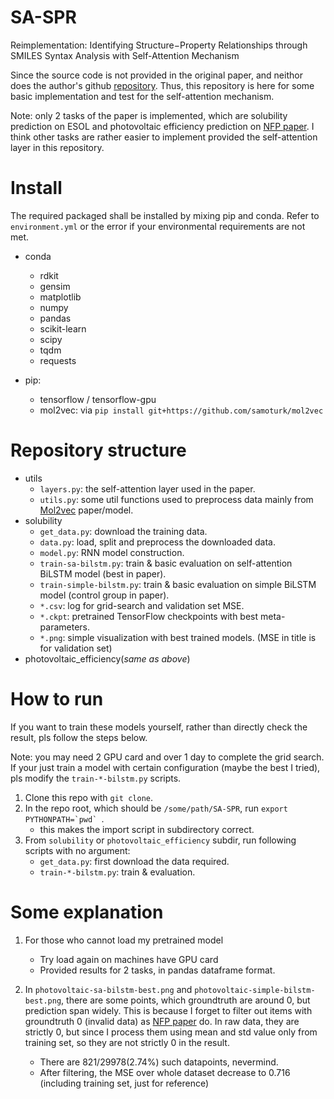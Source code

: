 # SA-SPR
Reimplementation: Identifying Structure−Property Relationships through SMILES Syntax Analysis with Self-Attention Mechanism

Since the source code is not provided in the original paper, and neithor does the author's github [repository](https://github.com/SYSU-RCDD/SA-SPR). Thus, this repository is here for some basic implementation and test for the self-attention mechanism.

Note: only 2 tasks of the paper is implemented, which are solubility prediction on ESOL and photovoltaic efficiency prediction on [NFP paper](https://github.com/HIPS/neural-fingerprint). I think other tasks are rather easier to implement provided the self-attention layer in this repository.


# Install
The required packaged shall be installed by mixing pip and conda. Refer to `environment.yml` or the error if your environmental requirements are not met.
- conda
    - rdkit
    - gensim
    - matplotlib
    - numpy
    - pandas
    - scikit-learn
    - scipy
    - tqdm
    - requests
    
- pip: 
    - tensorflow / tensorflow-gpu
    - mol2vec: via `pip install git+https://github.com/samoturk/mol2vec`

# Repository structure
- utils
    - `layers.py`: the self-attention layer used in the paper.
    - `utils.py`: some util functions used to preprocess data mainly from [Mol2vec](https://github.com/samoturk/mol2vec) paper/model.
- solubility
    - `get_data.py`: download the training data.
    - `data.py`: load, split and preprocess the downloaded data.
    - `model.py`: RNN model construction.
    - `train-sa-bilstm.py`: train & basic evaluation on self-attention BiLSTM model (best in paper).
    - `train-simple-bilstm.py`: train & basic evaluation on simple BiLSTM model (control group in paper).
    - `*.csv`: log for grid-search and validation set MSE.
    - `*.ckpt`: pretrained TensorFlow checkpoints with best meta-parameters.
    - `*.png`: simple visualization with best trained models. (MSE in title is for validation set)
- photovoltaic_efficiency(*same as above*)
    
# How to run
If you want to train these models yourself, rather than directly check the result, pls follow the steps below.

Note: you may need 2 GPU card and over 1 day to complete the grid search. If your just train a model with certain configuration (maybe the best I tried), pls modify the `train-*-bilstm.py` scripts.
1. Clone this repo with `git clone`.
2. In the repo root, which should be `/some/path/SA-SPR`, run ``export PYTHONPATH=`pwd` ``.
    - this makes the import script in subdirectory correct.
3. From `solubility` or `photovoltaic_efficiency` subdir, run following scripts with no argument:
    - `get_data.py`: first download the data required.
    - `train-*-bilstm.py`: train & evaluation.

# Some explanation
1. For those who cannot load my pretrained model
    - Try load again on machines have GPU card
    - Provided results for 2 tasks, in pandas dataframe format.

1. In `photovoltaic-sa-bilstm-best.png` and `photovoltaic-simple-bilstm-best.png`, there are some points, which groundtruth are around 0, but prediction span widely. This is because I forget to filter out items with groundtruth 0 (invalid data) as [NFP paper](https://github.com/HIPS/neural-fingerprint) do. In raw data, they are strictly 0, but since I process them using mean and std value only from training set, so they are not strictly 0 in the result.
    - There are 821/29978(2.74%) such datapoints, nevermind.
    - After filtering, the MSE over whole dataset decrease to 0.716 (including training set, just for reference)



